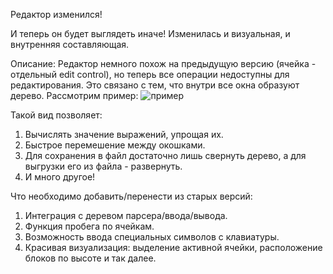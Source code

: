 Редактор изменился!

И теперь он будет выглядеть иначе! Изменилась и визуальная, и внутренняя составляющая.

Описание:
Редактор немного похож на предыдущую версию (ячейка - отдельный edit control), но теперь все операции недоступны для редактирования. Это связано с тем, что внутри все окна образуют дерево.
Рассмотрим пример:
![пример](https://pp.vk.me/c626625/v626625425/3b497/VUCUSC9gC4A.jpg)

Такой вид позволяет:

1. Вычислять значение выражений, упрощая их.
2. Быстрое перемешение между окошками.
3. Для сохранения в файл достаточно лишь свернуть дерево, а для выгрузки его из файла - развернуть.
4. И много другое!

Что необходимо добавить/перенести из старых версий:

1. Интеграция с деревом парсера/ввода/вывода.
2. Функция пробега по ячейкам.
3. Возможность ввода специальных символов с клавиатуры.
4. Красивая визуализация: выделение активной ячейки, расположение блоков по высоте и так далее.